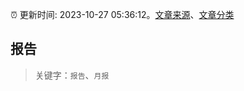 :alarm_clock: 更新时间: 2023-10-27 05:36:12。[文章来源](/README.md)、[文章分类](/TAGS.md)

## 报告


> 关键字：`报告`、`月报`



